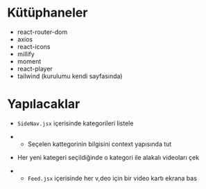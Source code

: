 # Kütüphaneler

- react-router-dom
- axios
- react-icons
- millify
- moment
- react-player
- tailwind (kurulumu kendi sayfasında)

# Yapılacaklar

- `SideNav.jsx` içerisinde kategorileri listele
- - Seçelen kattegorinin bilgisini context yapısında tut

- Her yeni kategeri seçildiğinde o kategori ile alakalı videoları çek
- - `Feed.jsx` içerisinde her v,deo için bir video kartı ekrana bas
